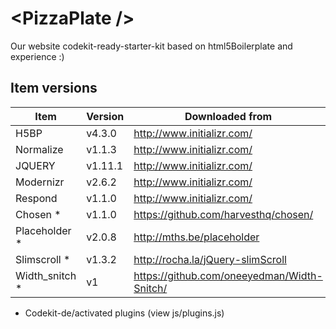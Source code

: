 # &lt;PizzaPlate /&gt;

Our website codekit-ready-starter-kit based on html5Boilerplate and experience :)

## Item versions
| Item | Version | Downloaded from |
| ------ | ------- | --- |
| H5BP | v4.3.0 | http://www.initializr.com/
| Normalize | v1.1.3 | http://www.initializr.com/
| JQUERY | v1.11.1 | http://www.initializr.com/
| Modernizr | v2.6.2 | http://www.initializr.com/
| Respond | v1.1.0 | http://www.initializr.com/
| Chosen * | v1.1.0 | https://github.com/harvesthq/chosen/
| Placeholder * | v2.0.8 | http://mths.be/placeholder
| Slimscroll * | v1.3.2 | http://rocha.la/jQuery-slimScroll
| Width_snitch * | v1 | https://github.com/oneeyedman/Width-Snitch/
* Codekit-de/activated plugins (view js/plugins.js)
